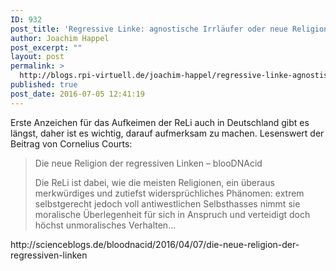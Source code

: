 ```yaml
---
ID: 932
post_title: 'Regressive Linke: agnostische Irrläufer oder neue Religion?'
author: Joachim Happel
post_excerpt: ""
layout: post
permalink: >
  http://blogs.rpi-virtuell.de/joachim-happel/regressive-linke-agnostische-irrlaeufer-oder-neue-religion/
published: true
post_date: 2016-07-05 12:41:19
---
```

<p>Erste Anzeichen f&uuml;r das Aufkeimen der ReLi auch in Deutschland gibt es l&auml;ngst, daher ist es wichtig, darauf aufmerksam zu machen. Lesenswert der Beitrag von Cornelius Courts:</p>
<blockquote>
<p>Die neue Religion der regressiven Linken &ndash; blooDNAcid<!-- generated 300 seconds ago generated in 1.507 seconds served from batcache in 0.015 seconds expires in 300 seconds --></p>
<div id="body">
<div id="main">
<div class="str-inside clearfix">
<div id="content">
<div id="post-4971" class="post-full clearfix post-4971 post type-post status-publish format-standard hentry category-kultur category-politik tag-gerechtigkeit tag-grundsatzartikel tag-politik tag-religionskritik science_blog-kultur">
<div class="main">
<div class="content entry-content">
<p>Die ReLi ist dabei, wie die meisten Religionen, ein &uuml;beraus merkw&uuml;rdiges und zutiefst widerspr&uuml;chliches Ph&auml;nomen: extrem selbstgerecht jedoch voll antiwestlichen Selbsthasses nimmt sie moralische &Uuml;berlegenheit f&uuml;r sich in Anspruch und verteidigt doch h&ouml;chst unmoralisches Verhalten...</p>
</div>
</div>
</div>
</div>
</div>
</div>
</div>
</blockquote>
<p>http://scienceblogs.de/bloodnacid/2016/04/07/die-neue-religion-der-regressiven-linken</p>
<p>&nbsp;</p>
<p>&nbsp;</p>
<p>&nbsp;</p>